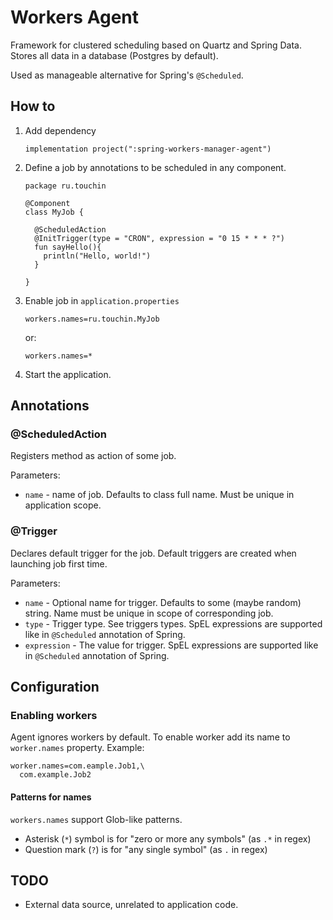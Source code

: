 # Workers Agent

Framework for clustered scheduling based on Quartz and Spring Data.
Stores all data in a database (Postgres by default).

Used as manageable alternative for Spring's `@Scheduled`.

## How to
1.  Add dependency
    ```
    implementation project(":spring-workers-manager-agent")
    ```
1.  Define a job by annotations to be scheduled in any component.
    ```
    package ru.touchin
    
    @Component
    class MyJob {
    
      @ScheduledAction
      @InitTrigger(type = "CRON", expression = "0 15 * * * ?")
      fun sayHello(){
        println("Hello, world!")
      }
    
    }
    ```
    
1.  Enable job in `application.properties`
    
    ```
    workers.names=ru.touchin.MyJob
    ```
    or:
    ```
    workers.names=*    
    ```

1. Start the application.

## Annotations
### @ScheduledAction
Registers method as action of some job.

Parameters:
- `name` - name of job. Defaults to class full name.
    Must be unique in application scope.

### @Trigger
Declares default trigger for the job.
Default triggers are created when launching job first time.

Parameters:
-  `name` - Optional name for trigger. Defaults to some (maybe random) string.
    Name must be unique in scope of corresponding job.
-  `type` - Trigger type. See triggers types. 
    SpEL expressions are supported like in `@Scheduled` annotation of Spring.
-  `expression` - The value for trigger.
    SpEL expressions are supported like in `@Scheduled` annotation of Spring.

## Configuration
### Enabling workers

Agent ignores workers by default. To enable worker add its name to `worker.names` property.
Example:
```
worker.names=com.eample.Job1,\
  com.example.Job2
```

#### Patterns for names
`workers.names` support Glob-like patterns. 
- Asterisk (`*`) symbol is for "zero or more any symbols" (as `.*` in regex)
- Question mark (`?`) is for "any single symbol" (as `.` in regex) 

## TODO
- External data source, unrelated to application code. 
